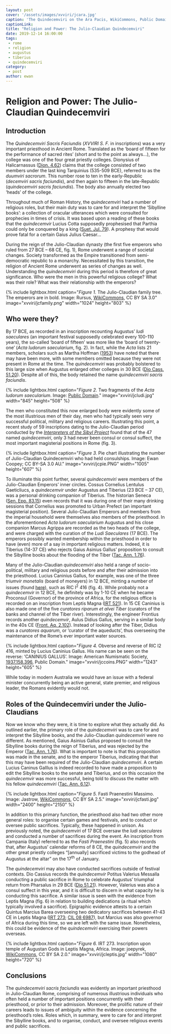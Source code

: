 ```yaml
---
layout: post
cover: '/assets/images/xvviri/jcara.jpg'
caption: 'The Quindecemviri on the Ara Pacis, WikiCommons, Public Domain.'
captionLink:
title: "Religion and Power: The Julio-Claudian Quindecemviri"
date: 2019-12-14 16:00:00
tags:
 - rome
 - religion
 - augustus
 - tiberius
 - quindecemviri
category:
 - post
author: ewan
---
```


<h1 id="religion-and-power-the-julio-claudian-quindecemviri">Religion and Power: The Julio-Claudian Quindecemviri</h1>
<h2 id="introduction">Introduction</h2>
<p>The <em>Quindecemviri Sacris Faciundis</em> (<em>XVVIRI S. F.</em> in inscriptions) was a very important priesthood in Ancient Rome. Translated as the ‘board of fifteen for the performance of sacred rites’ (short and to the point as always…), the college was one of the four great priestly colleges. Dionysius of Halicarnassus (<a href="http://penelope.uchicago.edu/Thayer/E/Roman/Texts/Dionysius_of_Halicarnassus/4C*.html#62.4">Dion. 4.62</a>) claims that the college consisted of two members under the last king Tarquinius (535-509 BCE), referred to as the <em>duumviri sacrorum</em>. This number rose to ten in the early-Republic (<em>decemviri sacris faciundis</em>), and then again to fifteen in the late-Republic (<em>quindecemviri sacris faciundis</em>). The body also annually elected two ‘heads’ of the college.</p>
<p>Throughout much of Roman History, the <em>quindecemviri</em> had a number of religious roles, but their main duty was to care for and interpret the ‘Sibylline books’: a collection of oracular utterances which were consulted for prophecies in times of crisis. It was based upon a reading of these books that the <em>quindecemvir</em> Lucius Cotta supposedly prophesised that Parthia could only be conquered by a king (<a href="http://penelope.uchicago.edu/Thayer/E/Roman/Texts/Suetonius/12Caesars/Julius*.html">Suet. Jul. 79</a>). A prophesy that would prove fatal for a certain Gaius Julius Caesar…</p>
<p>During the reign of the Julio-Claudian dynasty (the first five emperors who ruled from 27 BCE – 68 CE, fig. 1), Rome underwent a range of societal changes. Society transformed as the Empire transitioned from semi-democratic republic to a monarchy. Necessitated by this transition, the religion of Ancient Rome underwent as series of changes as well. Understanding the <em>quindecemviri</em> during this period is therefore of great significance. Who were the men in this powerful religious college? What was their role? What was their relationship with the emperors?</p>

{% include lightbox.html
caption="*Figure 1.* The Julio-Claudian family tree. The emperors are in bold. Image: Rursus, [WikiCommons](https://en.wikipedia.org/wiki/Julio-Claudian_dynasty#/media/File:JulioClaudian.svg), CC BY SA 3.0"
image="xvviri/jcfamily.png"
width="1024"
height="803" %}

<h2 id="who-were-they">Who were they?</h2>
<p>By 17 BCE, as recorded in an inscription recounting Augustus’ <em>ludi saeculares</em> (an important festival supposedly celebrated every 100-110 years), the so-called ‘board of fifteen’ was more like the ‘board of twenty-one’ (<em>Acta ludorum saecularium</em>, fig. 2)<em>.</em> In fact, while the <em>Acta</em> lists 21 members, scholars such as Martha Hoffman <a href="https://www.jstor.org/stable/292139">(1953</a>) have noted that there may have been more, with some members omitted because they were not present in Rome at the time. The <em>quindecemviri</em> was probably bolstered to this large size when Augustus enlarged other colleges in 30 BCE (<a href="http://penelope.uchicago.edu/Thayer/E/Roman/Texts/Cassius_Dio/51*.html">Dio Cass. 51.20</a>). Despite all of this, the body retained the name <em>quindecemviri sacris faciundis</em>.</p>

{% include lightbox.html
caption="*Figure 2.* Two fragments of the *Acta ludorum saecularium*. Image: [Public Domain](http://impero12.rssing.com/chan-9156852/all_p18.html#item343)."
image="xvviri/jcludi.jpg"
width="845"
height="508" %}

<p>The men who constituted this now enlarged body were evidently some of the most illustrious men of their day, men who had typically seen very successful political, military and religious careers. Illustrating this point, a recent study of 59 inscriptions dating to the Julio-Claudian period conducted by the <a href="https://researchers.mq.edu.au/en/projects/the-interpreters-of-the-sibyl-the-xvviri-and-the-city-of-rome"><em>Interpreters of the Sibyl Project</em></a> found that of the 47 named <em>quindecemviri</em>, only 3 had never been consul or consul suffect, the most important magisterial positions in Rome (fig. 3).</p>

{% include lightbox.html
caption="*Figure 3.* Pie chart illustrating the number of Julio-Claudian Quindecemviri who had held consulships. Image: Ewan Coopey; CC BY-SA 3.0 AU."
image="xvviri/jcpie.PNG"
width="1005"
height="607" %}

<p>To illuminate this point further, several <em>quindecemviri</em> were members of the Julio-Claudian Emperors’ inner circles. Cossus Cornelius Lentulus Gaeticliucs, a <em>quindecemvir</em> under Augustus and Tiberius (23 BCE – 37 CE), was a personal drinking companion of Tiberius. The historian Seneca (<a href="https://en.wikisource.org/wiki/Moral_letters_to_Lucilius/Letter_83">Sen. Epp. 83.15</a>) even records that it was during one of their many drinking sessions that Cornelius was promoted to Urban Prefect (an important magisterial position). Several Julio-Claudian Emperors and members from the imperial household were themselves also members of the priesthood. In the aforementioned <em>Acta ludorum saecularium</em> Augustus and his close companion Marcus Agrippa are recorded as the two heads of the college, and were charged with the curation of the <em>Ludi Saeculares</em> (17 BCE). The emperors possibly wanted membership within the priesthood in order to have (even) more of a say in important religious matters. Indeed, it is Tiberius (14-37 CE) who rejects Gaius Asinius Gallus’ proposition to consult the Sibylline books about the flooding of the Tiber (<a href="http://penelope.uchicago.edu/Thayer/E/Roman/Texts/Tacitus/Annals/1E*.html">Tac. Ann. 1.76</a>).</p>
<p>Many of the Julio-Claudian <em>quindecemviri</em> also held a range of socio-political, military and religious posts before and after their admission into the priesthood. Lucius Caninius Gallus, for example, was one of the three <em>triumvir monetalis</em> (board of moneyers) in 12 BCE, minting a number of issues (found <a href="http://numismatics.org/ocre/results?q=issuer_facet%3A%22L.+Caninius+Gallus%22">here</a>), such as RIC I<sup>2</sup> 416 (fig. 4). While probably not a <em>quindecemvir</em> in 12 BCE, he definitely was by 1-10 CE when he became Proconsul (Governor) of the province of Africa, for the religious office is recorded on an inscription from Leptis Magna (<a href="http://db.edcs.eu/epigr/epi_ergebnis.php">IRT 521</a>). In 15 CE Caninius is also made one of the five <em>curatores riparum et alvei Tiber</em> (curators of the banks and channel of the Tiber river). Interestingly, the engineer Frontius records another <em>quindecemvir</em>, Aulus Didius Gallus, serving in a similar body in the 40s CE (<a href="http://penelope.uchicago.edu/Thayer/E/Roman/Texts/Frontinus/De_Aquis/text*.html">Front. Aq. 2.102</a>). Instead of looking after the Tiber, Didius was a <em>curatores aquarum</em>, or ‘curator of the aqueducts’, thus overseeing the maintenance of the Rome’s ever important water sources.</p>

{% include lightbox.html
caption="*Figure 4.* Obverse and reverse of RIC I2 416, minted by Lucius Caninius Gallus. His name can be seen on the reverse: ‘CANINIUS GALLUS’. Image: American Numismatic Society, [1937.158.396](http://numismatics.org/collection/1937.158.396), Public Domain."
image="xvviri/jccoins.PNG"
width="1243"
height="605" %}

<p>While today in modern Australia we would have an issue with a federal minister concurrently being an active general, state premier, and religious leader, the Romans evidently would not.</p>
<h2 id="roles-of-the-quindecemviri-under-the-julio-claudians">Roles of the Quindecemviri under the Julio-Claudians</h2>
<p>Now we know who they were, it is time to explore what they actually did. As outlined earlier, the primary role of the <em>quindecemviri</em> was to care for and interpret the Sibylline books, and the Julio-Claudian <em>quindecemviri</em> were no different. As mentioned, Gaius Asinius Gallus proposed to consult the Sibylline books during the reign of Tiberius, and was rejected by the Emperor (<a href="http://penelope.uchicago.edu/Thayer/E/Roman/Texts/Tacitus/Annals/1E*.html#note13">Tac. Ann. 1.76</a>). What is important to note is that this proposition was made in the senate, and to the emperor Tiberius, indicating that that this may have been required of the Julio-Claudian <em>quindecemviri</em>. A certain Lucius Caninus Galllus is indeed recorded to have made a proposition to edit the Sibylline books to the senate and Tiberius, and on this occasion the <em>quindecemvir</em> was more successful, being told to discuss the matter with his fellow <em>quindecemviri</em> (<a href="http://penelope.uchicago.edu/Thayer/E/Roman/Texts/Tacitus/Annals/6A*.html">Tac. Ann. 6.12</a>).</p>

{% include lightbox.html
caption="*Figure 5.* Fasti Praenestini Massimo. Image: Jastrow, [WikiCommons](https://commons.wikimedia.org/wiki/File:Fasti_Praenestini_Massimo_n1.jpg), CC BY SA 2.5."
image="xvviri/jcfasti.jpg"
width="2400"
height="2150" %}

<p>In addition to this primary function, the priesthood also had two other more general roles: to organise certain games and festivals, and to conduct or oversee public sacrifices. Typically, these happened in unison. As previously noted, the <em>quindecemviri</em> of 17 BCE oversaw the <em>ludi saeculares</em> and conducted a number of sacrifices during the event. An inscription from Campania (Italy) referred to as the <em>Fasti Praenestini</em> (fig. 5) also records that, after Augustus’ calendar reforms of 8 CE, the <em>quindecemviri</em> and the other great priestly colleges “[annually] sacrificed victims to the godhead of Augustus at the altar” on the 17<sup>th</sup> of January.</p>
<p>The <em>quindecemviri</em> may also have conducted sacrifices outside of festival contexts. Dio Cassius records the <em>quindecemvir</em> Potitus Valerius Messalla conducting a public sacrifice in Rome to celebrate Augustus’ triumphal return from Pharsalus in 29 BCE (<a href="http://penelope.uchicago.edu/Thayer/E/Roman/Texts/Cassius_Dio/51*.html">Dio 51.21</a>). However, Valerius was also a consul suffect in this year, and it is difficult to discern in what capacity he is conducting this sacrifice. A similar issue is seen with the evidence from Leptis Magna (fig. 6) in relation to building dedications (a ritual which typically involved a sacrifice). Epigraphic evidence attests to a certain Quintus Marcius Barea overseeing two dedicatory sacrifices between 41-43 CE in Leptis Magna (<a href="https://edh-www.adw.uni-heidelberg.de/edh/inschrift/HD021094">IRT 273</a>; <a href="https://edh-www.adw.uni-heidelberg.de/edh/inschrift/HD030003">CIL 08 6987</a>), but Marcius was also governor of Africa during this time, so we are left with the same issue. Nonetheless, this could be evidence of the <em>quindecemviri</em> exercising their powers overseas.</p>

{% include lightbox.html
caption="*Figure 6.* IRT 273. Inscription upon temple of Augustan Gods in Leptis Magna, Africa. Image: joepyrek, [WikiCommons](https://commons.wikimedia.org/wiki/File:Leptis_Magna_(72)_(8288881469).jpg), CC BY SA 2.0."
image="xvviri/jcleptis.jpg"
width="1080"
height="720" %}

<h2 id="conclusions">Conclusions</h2>
<p>The <em>quindecemviri sacris faciundis</em> was evidently an important priesthood in Julio-Claudian Rome, comprising of numerous illustrious individuals who often held a number of important positions concurrently with their priesthood, or prior to their admission. Moreover, the prolific nature of their careers leads to issues of ambiguity within the evidence concerning the priesthood’s roles. Roles which, in summary, were to care for and interpret the Sibylline books, and to organise, conduct, and oversee religious events and public sacrifices.</p>
